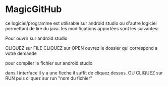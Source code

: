 # MagicGitHub


ce logiciel/programme est utilisable sur android studio ou d'autre logiciel permettant de lire du java.
les modifications apportées sont les suivantes:

Pour ouvrir sur android studio

CLIQUEZ sur FILE
CLIQUEZ sur OPEN 
ouvrez le dossier qui correspond a votre demande 



pour compiler le fichier sur android studio

dans l interface il y a une fleche il suffit de cliquez dessus.
OU
CLIQUEZ sur RUN puis cliquez sur run "nom du fichier"
